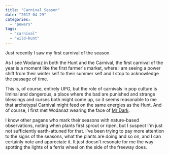 ```yaml
---
title: "Carnival Season"
date: "2017-04-29"
categories: 
  - "powers"
tags: 
  - "carnival"
  - "wild-hunt"
---
```


Just recently I saw my first carnival of the season.

As I see Wodanaz in both the Hunt and the Carnival, the first carnival of the year is a moment like the first farmer's market, where I am seeing a power shift from their winter self to their summer self and I stop to acknowledge the passage of time.

This is, of course, entirely UPG, but the role of carnivals in pop culture is liminal and dangerous, a place where the bad are punished and strange blessings and curses both might come up, so it seems reasonable to me that archetypal Carnival might feed on the same energies as the Hunt. And of course, I first met Wodanaz wearing the face of [Mr Dark](https://en.wikipedia.org/wiki/Something_Wicked_This_Way_Comes_(novel)).

I know other pagans who mark their seasons with nature-based observations, noting when plants first sprout or ripen, but I suspect I'm just not sufficiently earth-attuned for that. I've been trying to pay more attention to the signs of the seasons, what the plants are doing and so on, and I can certainly note and appreciate it. It just doesn't resonate for me the way spotting the lights of a ferris wheel on the side of the freeway does.
